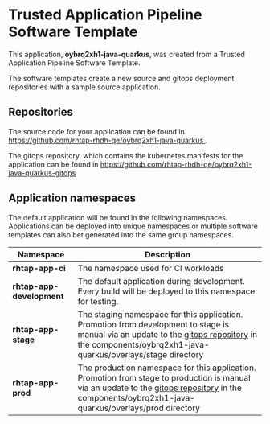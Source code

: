 # Trusted Application Pipeline Software Template

This application, **oybrq2xh1-java-quarkus**, was created from a Trusted Application Pipeline Software Template.

The software templates create a new source and gitops deployment repositories with a sample source application. 

## Repositories

The source code for your application can be found in [https://github.com/rhtap-rhdh-qe/oybrq2xh1-java-quarkus ](https://github.com/rhtap-rhdh-qe/oybrq2xh1-java-quarkus ).
 
The gitops repository, which contains the kubernetes manifests for the application can be found in 
[https://github.com/rhtap-rhdh-qe/oybrq2xh1-java-quarkus-gitops ](https://github.com/rhtap-rhdh-qe/oybrq2xh1-java-quarkus-gitops ) 

## Application namespaces 

The default application will be found in the following namespaces. Applications can be deployed into unique namespaces or multiple software templates can also bet generated into the same group namespaces.  

|  Namespace   |  Description   |  
| -------- | -------- |
| **rhtap-app-ci** | The namespace used for CI workloads |
| **rhtap-app-development** | The default application during development. Every build will be deployed to this namespace for testing. |
| **rhtap-app-stage** | The staging namespace for this application. Promotion from development to stage is manual via an update to the [gitops repository](https://github.com/rhtap-rhdh-qe/oybrq2xh1-java-quarkus-gitops ) in the components/oybrq2xh1-java-quarkus/overlays/stage directory |
| **rhtap-app-prod** | The production namespace for this application. Promotion from stage to production is manual via an update to the [gitops repository](https://github.com/rhtap-rhdh-qe/oybrq2xh1-java-quarkus-gitops ) in the components/oybrq2xh1-java-quarkus/overlays/prod directory |